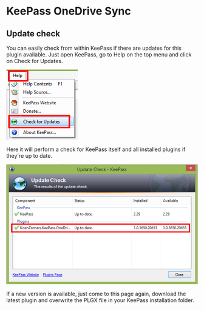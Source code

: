 # KeePass OneDrive Sync

## Update check

You can easily check from within KeePass if there are updates for this plugin available. Just open KeePass, go to Help on the top menu and click on Check for Updates.

![](./Screenshots/KeePassCheckForUpdates.png)

Here it will perform a check for KeePass itself and all installed plugins if they're up to date.

![](./Screenshots/KeePassPluginUpToDate.png)

If a new version is available, just come to this page again, download the latest plugin and overwrite the PLGX file in your KeePass installation folder.
